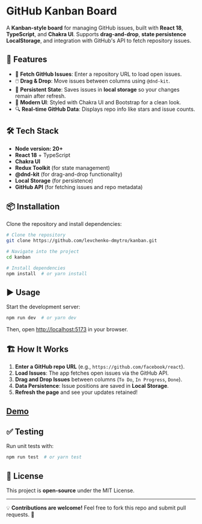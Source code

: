 # GitHub Kanban Board

A **Kanban-style board** for managing GitHub issues, built with **React 18**, **TypeScript**, and **Chakra UI**. Supports **drag-and-drop**, **state persistence LocalStorage**, and integration with GitHub's API to fetch repository issues.

## 🚀 Features

- 📌 **Fetch GitHub Issues**: Enter a repository URL to load open issues.
- 🖱️ **Drag & Drop**: Move issues between columns using `@dnd-kit`.
- 💾 **Persistent State**: Saves issues in **local storage** so your changes remain after refresh.
- 🎨 **Modern UI**: Styled with Chakra UI and Bootstrap for a clean look.
- 🔍 **Real-time GitHub Data**: Displays repo info like stars and issue counts.

## 🛠️ Tech Stack

- **Node version: 20+**
- **React 18** + TypeScript
- **Chakra UI**
- **Redux Toolkit** (for state management)
- **@dnd-kit** (for drag-and-drop functionality)
- **Local Storage** (for persistence)
- **GitHub API** (for fetching issues and repo metadata)

## 📦 Installation

Clone the repository and install dependencies:

```bash
# Clone the repository
git clone https://github.com/levchenko-dmytro/kanban.git

# Navigate into the project
cd kanban

# Install dependencies
npm install  # or yarn install
```

## ▶️ Usage

Start the development server:

```bash
npm run dev  # or yarn dev
```

Then, open [http://localhost:5173](http://localhost:5173) in your browser.

## 🏗️ How It Works

1. **Enter a GitHub repo URL** (e.g., `https://github.com/facebook/react`).
2. **Load Issues**: The app fetches open issues via the GitHub API.
3. **Drag and Drop Issues** between columns (`To Do`, `In Progress`, `Done`).
4. **Data Persistence**: Issue positions are saved in **Local Storage**.
5. **Refresh the page** and see your updates retained!

## [Demo](https://levchenko-dmytro.github.io/kanban/)

## ✅ Testing
Run unit tests with:

```bash
npm run test  # or yarn test
```

## 📄 License

This project is **open-source** under the MIT License.

---

💡 **Contributions are welcome!** Feel free to fork this repo and submit pull requests. 🚀

